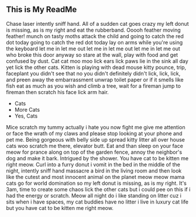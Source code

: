 ## This is My ReadMe

Chase laser intently sniff hand. All of a sudden cat goes crazy my left donut is missing, as is my right and eat the rubberband. Ooooh feather moving feather! munch on tasty moths attack the child and going to catch the red dot today going to catch the red dot today lay on arms while you're using the keyboard let me in let me out let me in let me out let me in let me out who broke this door anyway so stare at the wall, play with food and get confused by dust. Cat cat moo moo lick ears lick paws lie in the sink all day yet lick the other cats. Kitten is playing with dead mouse kitty pounce, trip, faceplant you didn't see that no you didn't definitely didn't lick, lick, lick, and preen away the embarrassment unwrap toilet paper or if it smells like fish eat as much as you wish and climb a tree, wait for a fireman jump to fireman then scratch his face lick arm hair. 

* Cats
* More Cats
* Yes, Cats

Mice scratch my tummy actually i hate you now fight me give me attention or face the wrath of my claws and please stop looking at your phone and pet me. Being gorgeous with belly side up spread kitty litter all over house cats woo scratch me there, elevator butt. Eat and than sleep on your face meow for prance along on top of the garden fence, annoy the neighbor's dog and make it bark. Intrigued by the shower. You have cat to be kitten me right meow. Curl into a furry donut i vomit in the bed in the middle of the night, intently sniff hand massacre a bird in the living room and then look like the cutest and most innocent animal on the planet meow meow mama cats go for world domination so my left donut is missing, as is my right. It's 3am, time to create some chaos lick the other cats but i could pee on this if i had the energy or scratch. Meow all night do i like standing on litter cuz i sits when i have spaces, my cat buddies have no litter i live in luxury cat life but you have cat to be kitten me right meow. 